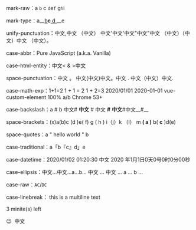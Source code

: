 mark-raw：a `b` c `d`e`f` g`h`i

mark-type：a__[b](x)__c__[ d ](y)__e

unify-punctuation：中文,中文 （中文） 中文'中文'中文"中文"中文 （中文）（中文）中文 （中文）。

case-abbr：Pure JavaScript (a.k.a. Vanilla)

case-html-entity：中文&lt; &amp; &gt;中文

space-punctuation：中文 。 中文(中文)中文。中文 . 中文（中文）中文.

case-math-exp：1+1=2 1 + 1 = 2 1 + 2=3 2020/01/01 2020-01-01 vue-custom-element 100% a/b Chrome 53+

case-backslash：a \# b 中文\# __中文__ \# 中文 __\#__ __中文__\#中文__\#__

space-brackets：(x)a(b)c (d )e( f) g ( h ) i（j）k （l） m __( a )__ b( __c__ )d(e)

space-quotes：a " hello world " b

case-traditional：a「b『c』d」e

case-datetime：2020/01/02 01:20:30 中文 2020 年1月1日0天0号0时0分00秒

case-ellipsis：中文...中文...a...b... 中文 ... 中文 ... a ... b ...

case-raw：`AC`/`DC`

case-linebreak：
this is
a
multiline
text

3 minite(s) left

😉 &nbsp;中文
